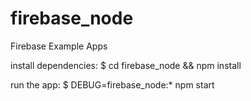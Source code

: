 # firebase_node
Firebase Example Apps

install dependencies:
     $ cd firebase_node && npm install

   run the app:
     $ DEBUG=firebase_node:* npm start